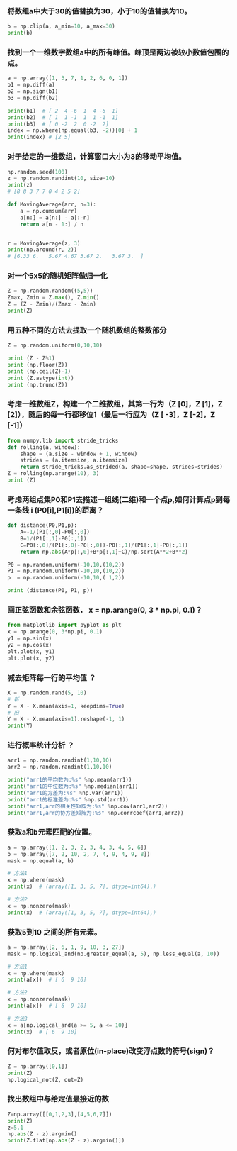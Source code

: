 ### **将数组a中大于30的值替换为30，小于10的值替换为10。**
```python
b = np.clip(a, a_min=10, a_max=30)
print(b)
```

### **找到一个一维数字数组a中的所有峰值。峰顶是两边被较小数值包围的点。**
```python
a = np.array([1, 3, 7, 1, 2, 6, 0, 1])
b1 = np.diff(a)
b2 = np.sign(b1)
b3 = np.diff(b2)

print(b1)  # [ 2  4 -6  1  4 -6  1]
print(b2)  # [ 1  1 -1  1  1 -1  1]
print(b3)  # [ 0 -2  2  0 -2  2]
index = np.where(np.equal(b3, -2))[0] + 1
print(index) # [2 5]
```
### **对于给定的一维数组，计算窗口大小为3的移动平均值。**
```python
np.random.seed(100)
z = np.random.randint(10, size=10)
print(z)
# [8 8 3 7 7 0 4 2 5 2]

def MovingAverage(arr, n=3):
    a = np.cumsum(arr)
    a[n:] = a[n:] - a[:-n]
    return a[n - 1:] / n


r = MovingAverage(z, 3)
print(np.around(r, 2))
# [6.33 6.   5.67 4.67 3.67 2.   3.67 3.  ]
```
### **对一个5x5的随机矩阵做归一化**
```python
Z = np.random.random((5,5))
Zmax, Zmin = Z.max(), Z.min()
Z = (Z - Zmin)/(Zmax - Zmin)
print(Z)
```
### **用五种不同的方法去提取一个随机数组的整数部分**
```python
Z = np.random.uniform(0,10,10)

print (Z - Z%1)
print (np.floor(Z))
print (np.ceil(Z)-1)
print (Z.astype(int))
print (np.trunc(Z))
```
### **考虑一维数组Z，构建一个二维数组，其第一行为（Z [0]，Z [1]，Z [2]），随后的每一行都移位1（最后一行应为（Z [ -3]，Z [-2]，Z [-1]）**
```python
from numpy.lib import stride_tricks
def rolling(a, window):
    shape = (a.size - window + 1, window)
    strides = (a.itemsize, a.itemsize)
    return stride_tricks.as_strided(a, shape=shape, strides=strides)
Z = rolling(np.arange(10), 3)
print (Z)
```
### **考虑两组点集P0和P1去描述一组线(二维)和一个点p,如何计算点p到每一条线 i (P0[i],P1[i])的距离？**
```python
def distance(P0,P1,p):
    A=-1/(P1[:,0]-P0[:,0])
    B=1/(P1[:,1]-P0[:,1])
    C=P0[:,0]/(P1[:,0]-P0[:,0])-P0[:,1]/(P1[:,1]-P0[:,1])
    return np.abs(A*p[:,0]+B*p[:,1]+C)/np.sqrt(A**2+B**2)

P0 = np.random.uniform(-10,10,(10,2))
P1 = np.random.uniform(-10,10,(10,2))
p  = np.random.uniform(-10,10,( 1,2))

print (distance(P0, P1, p))
```
### **画正弦函数和余弦函数， x = np.arange(0, 3 * np.pi, 0.1)？**
```python
from matplotlib import pyplot as plt
x = np.arange(0, 3*np.pi, 0.1)
y1 = np.sin(x)
y2 = np.cos(x)
plt.plot(x, y1)
plt.plot(x, y2)
```

### **减去矩阵每一行的平均值 ？**
```python
X = np.random.rand(5, 10)
# 新
Y = X - X.mean(axis=1, keepdims=True)
# 旧
Y = X - X.mean(axis=1).reshape(-1, 1)
print(Y)
```

### **进行概率统计分析 ？**
```python
arr1 = np.random.randint(1,10,10)
arr2 = np.random.randint(1,10,10)

print("arr1的平均数为:%s" %np.mean(arr1))
print("arr1的中位数为:%s" %np.median(arr1))
print("arr1的方差为:%s" %np.var(arr1))
print("arr1的标准差为:%s" %np.std(arr1))
print("arr1,arr的相关性矩阵为:%s" %np.cov(arr1,arr2))
print("arr1,arr的协方差矩阵为:%s" %np.corrcoef(arr1,arr2))
```

### **获取a和b元素匹配的位置。**
```python
a = np.array([1, 2, 3, 2, 3, 4, 3, 4, 5, 6])
b = np.array([7, 2, 10, 2, 7, 4, 9, 4, 9, 8])
mask = np.equal(a, b)

# 方法1
x = np.where(mask)
print(x)  # (array([1, 3, 5, 7], dtype=int64),)

# 方法2
x = np.nonzero(mask)
print(x)  # (array([1, 3, 5, 7], dtype=int64),)
```

### **获取5到10 之间的所有元素。**
```python
a = np.array([2, 6, 1, 9, 10, 3, 27])
mask = np.logical_and(np.greater_equal(a, 5), np.less_equal(a, 10))

# 方法1
x = np.where(mask)
print(a[x])  # [ 6  9 10]

# 方法2
x = np.nonzero(mask)
print(a[x])  # [ 6  9 10]

# 方法3
x = a[np.logical_and(a >= 5, a <= 10)]
print(x)  # [ 6  9 10]
```

### **何对布尔值取反，或者原位(in-place)改变浮点数的符号(sign)？**
```python
Z = np.array([0,1])
print(Z)
np.logical_not(Z, out=Z)
```

### **找出数组中与给定值最接近的数**
```python
Z=np.array([[0,1,2,3],[4,5,6,7]])
print(Z)
z=5.1
np.abs(Z - z).argmin()
print(Z.flat[np.abs(Z - z).argmin()])
```